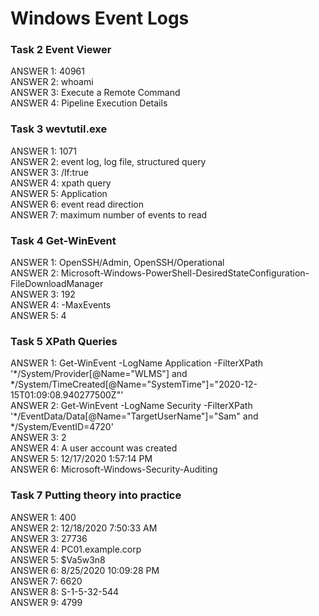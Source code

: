 <h1> Windows Event Logs </h1>

<h3> Task 2  Event Viewer </h3>
  ANSWER 1:	40961 <br/>
  ANSWER 2: whoami <br/>
  ANSWER 3: Execute a Remote Command <br/>
  ANSWER 4: Pipeline Execution Details <br/>

<h3> Task 3  wevtutil.exe </h3>
  ANSWER 1:	1071 <br/>
  ANSWER 2: event log, log file, structured query <br/>
  ANSWER 3: /lf:true <br/>
  ANSWER 4: xpath query <br/>
  ANSWER 5: Application <br/>
  ANSWER 6: event read direction <br/>
  ANSWER 7: maximum number of events to read <br/>

<h3> Task 4  Get-WinEvent </h3>
  ANSWER 1:	OpenSSH/Admin, OpenSSH/Operational <br/>
  ANSWER 2: Microsoft-Windows-PowerShell-DesiredStateConfiguration-FileDownloadManager <br/>
  ANSWER 3: 192 <br/>
  ANSWER 4: -MaxEvents <br/>
  ANSWER 5: 4 <br/>

<h3> Task 5  XPath Queries </h3>
  ANSWER 1:	Get-WinEvent -LogName Application -FilterXPath '*/System/Provider[@Name="WLMS"] and */System/TimeCreated[@Name="SystemTime"]="2020-12-15T01:09:08.940277500Z"' <br/>
  ANSWER 2: Get-WinEvent -LogName Security -FilterXPath '*/EventData/Data[@Name="TargetUserName"]="Sam" and */System/EventID=4720' <br/>
  ANSWER 3: 2 <br/>
  ANSWER 4: A user account was created <br/>
  ANSWER 5: 12/17/2020 1:57:14 PM <br/>
  ANSWER 6: Microsoft-Windows-Security-Auditing<br/>

<h3> Task 7  Putting theory into practice </h3>
  ANSWER 1:	400 <br/>
  ANSWER 2: 12/18/2020 7:50:33 AM <br/>
  ANSWER 3: 27736 <br/>
  ANSWER 4: PC01.example.corp <br/>
  ANSWER 5: $Va5w3n8 <br/>
  ANSWER 6: 8/25/2020 10:09:28 PM <br/>
  ANSWER 7: 6620 <br/>
  ANSWER 8: S-1-5-32-544 <br/>
  ANSWER 9: 4799 <br/>
 

